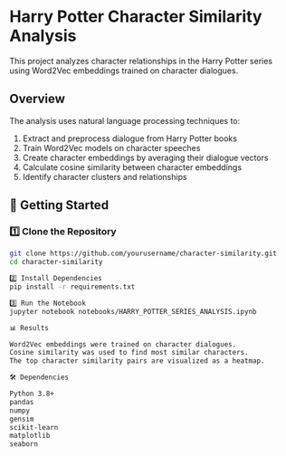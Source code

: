 # Harry Potter Character Similarity Analysis

This project analyzes character relationships in the Harry Potter series using Word2Vec embeddings trained on character dialogues.

## Overview

The analysis uses natural language processing techniques to:
1. Extract and preprocess dialogue from Harry Potter books
2. Train Word2Vec models on character speeches
3. Create character embeddings by averaging their dialogue vectors
4. Calculate cosine similarity between character embeddings
5. Identify character clusters and relationships


## 🚀 Getting Started

### 1️⃣ Clone the Repository
```bash
git clone https://github.com/yourusername/character-similarity.git
cd character-similarity

2️⃣ Install Dependencies
pip install -r requirements.txt

3️⃣ Run the Notebook
jupyter notebook notebooks/HARRY_POTTER_SERIES_ANALYSIS.ipynb

📊 Results

Word2Vec embeddings were trained on character dialogues.
Cosine similarity was used to find most similar characters.
The top character similarity pairs are visualized as a heatmap.

🛠 Dependencies

Python 3.8+
pandas
numpy
gensim
scikit-learn
matplotlib
seaborn

